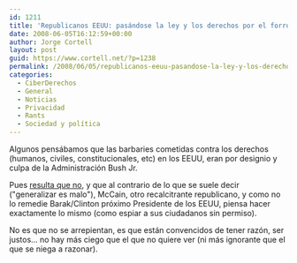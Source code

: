 ```yaml
---
id: 1211
title: 'Republicanos EEUU: pasándose la ley y los derechos por el forro'
date: 2008-06-05T16:12:59+00:00
author: Jorge Cortell
layout: post
guid: https://www.cortell.net/?p=1238
permalink: /2008/06/05/republicanos-eeuu-pasandose-la-ley-y-los-derechos-por-el-forro/
categories:
  - CiberDerechos
  - General
  - Noticias
  - Privacidad
  - Rants
  - Sociedad y polí­tica
---
```

Algunos pensábamos que las barbaries cometidas contra los derechos (humanos, civiles, constitucionales, etc) en los EEUU, eran por designio y culpa de la Administración Bush Jr.

Pues <a title="fuente Blog de Wired" href="https://blog.wired.com/27bstroke6/2008/06/mccain-id-spy-o.html" target="_blank">resulta que no</a>, y que al contrario de lo que se suele decir ("generalizar es malo"), McCain, otro recalcitrante republicano, y como no lo remedie Barak/Clinton próximo Presidente de los EEUU, piensa hacer exactamente lo mismo (como espiar a sus ciudadanos sin permiso).

No es que no se arrepientan, es que están convencidos de tener razón, ser justos... no hay más ciego que el que no quiere ver (ni más ignorante que el que se niega a razonar).